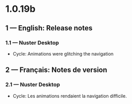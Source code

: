 # **1.0.19b**

## **1 — English: Release notes**

### 1.1 — Nuster Desktop

- Cycle: Animations were glitching the navigation

## **2 — Français: Notes de version**

### 2.1 — Nuster Desktop

- Cycle: Les animations rendaient la navigation difficile.
